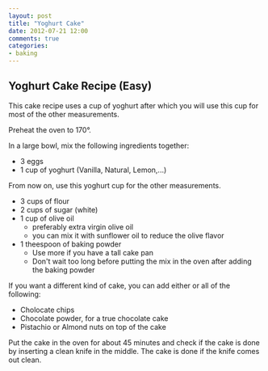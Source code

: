 ```yaml
---
layout: post
title: "Yoghurt Cake"
date: 2012-07-21 12:00
comments: true
categories: 
- baking
---
```


## Yoghurt Cake Recipe (Easy)

This cake recipe uses a cup of yoghurt after which you will use this cup for most of the other measurements.

Preheat the oven to 170&deg;.

In a large bowl, mix the following ingredients together:

* 3 eggs
* 1 cup of yoghurt (Vanilla, Natural, Lemon,...)

From now on, use this yoghurt cup for the other measurements.

* 3 cups of flour
* 2 cups of sugar (white)
* 1 cup of olive oil 
    * preferably extra virgin olive oil
    * you can mix it with sunflower oil to reduce the olive flavor
* 1 theespoon of baking powder
    * Use more if you have a tall cake pan
    * Don't wait too long before putting the mix in the oven after adding the baking powder
    
If you want a different kind of cake, you can add either or all of the following:

* Cholocate chips
* Chocolate powder, for a true chocolate cake
* Pistachio or Almond nuts on top of the cake

Put the cake in the oven for about 45 minutes and check if the cake is done by inserting a clean knife in the middle. The cake is done if the knife comes out clean.
    

